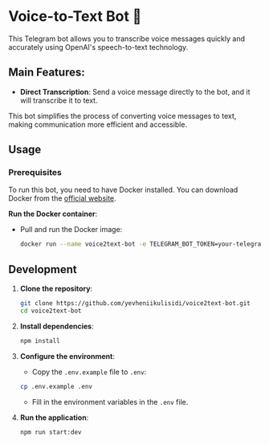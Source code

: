 # Voice-to-Text Bot 🎤

This Telegram bot allows you to transcribe voice messages quickly and accurately using OpenAI's speech-to-text technology.

## Main Features:

- **Direct Transcription**: Send a voice message directly to the bot, and it will transcribe it to text.

This bot simplifies the process of converting voice messages to text, making communication more efficient and accessible.

## Usage

### Prerequisites

To run this bot, you need to have Docker installed. You can download Docker from the [official website](https://www.docker.com/get-started).

**Run the Docker container**:

- Pull and run the Docker image:
  ```bash
  docker run --name voice2text-bot -e TELEGRAM_BOT_TOKEN=your-telegram-bot-token -e OPENAI_API_KEY=your-openai-api-key kulisidi/voice2text-bot -d ykulisidi/voice2textbot
  ```

## Development

1. **Clone the repository**:

   ```bash
   git clone https://github.com/yevheniikulisidi/voice2text-bot.git
   cd voice2text-bot
   ```

2. **Install dependencies**:

   ```bash
   npm install
   ```

3. **Configure the environment**:

   - Copy the `.env.example` file to `.env`:

   ```bash
   cp .env.example .env
   ```

   - Fill in the environment variables in the `.env` file.

4. **Run the application**:

   ```bash
   npm run start:dev
   ```
